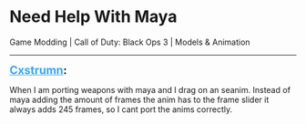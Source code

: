 # Need Help With Maya
Game Modding | Call of Duty: Black Ops 3 | Models & Animation

---
<strong style="font-size: 1.4em;"><span style="text-decoration: underline;text-decoration-color: #34a7f9;"><span style="color:#34a7f9;">Cxstrumn</span></span>:</strong>

<p>When I am porting weapons with maya and I drag on an seanim. Instead of maya adding the amount of frames the anim has to the frame slider it always adds 245 frames, so I cant port the anims correctly.</p>
